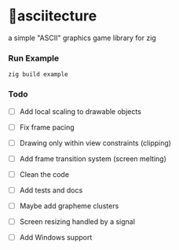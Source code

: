 # 🔺asciitecture
a simple "ASCII" graphics game library for zig

### Run Example
```zig build example```

### Todo
- [ ] Add local scaling to drawable objects
- [ ] Fix frame pacing
- [ ] Drawing only within view constraints (clipping)
- [ ] Add frame transition system (screen melting)
- [ ] Clean the code
- [ ] Add tests and docs

- [ ] Maybe add grapheme clusters
- [ ] Screen resizing handled by a signal
- [ ] Add Windows support

